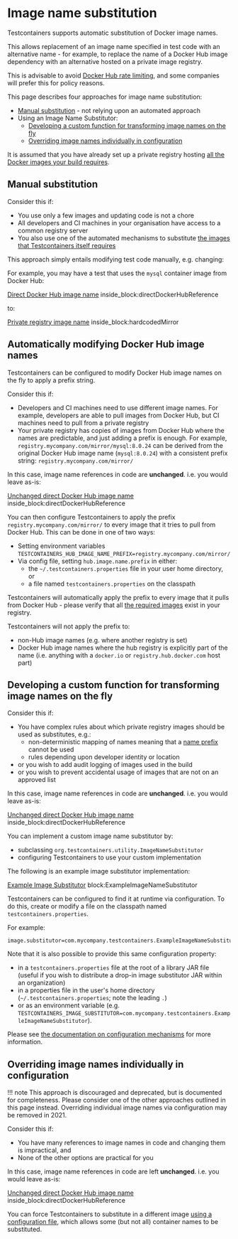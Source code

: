 # Image name substitution

Testcontainers supports automatic substitution of Docker image names.

This allows replacement of an image name specified in test code with an alternative name - for example, to replace the 
name of a Docker Hub image dependency with an alternative hosted on a private image registry.

This is advisable to avoid [Docker Hub rate limiting](../supported_docker_environment/image_registry_rate_limiting.md), and some companies will prefer this for policy reasons.

This page describes four approaches for image name substitution:

* [Manual substitution](#manual-substitution) - not relying upon an automated approach
* Using an Image Name Substitutor:
    * [Developing a custom function for transforming image names on the fly](#developing-a-custom-function-for-transforming-image-names-on-the-fly)
    * [Overriding image names individually in configuration](#overriding-image-names-individually-in-configuration)

It is assumed that you have already set up a private registry hosting [all the Docker images your build requires](../supported_docker_environment/image_registry_rate_limiting.md#which-images-are-used-by-testcontainers).




## Manual substitution

Consider this if:

* You use only a few images and updating code is not a chore
* All developers and CI machines in your organisation have access to a common registry server
* You also use one of the automated mechanisms to substitute [the images that Testcontainers itself requires](../supported_docker_environment/image_registry_rate_limiting.md#which-images-are-used-by-testcontainers)

This approach simply entails modifying test code manually, e.g. changing:

For example, you may have a test that uses the `mysql` container image from Docker Hub:

<!--codeinclude--> 
[Direct Docker Hub image name](../../examples/junit4/generic/src/test/java/generic/ImageNameSubstitutionTest.java) inside_block:directDockerHubReference
<!--/codeinclude-->

to:

<!--codeinclude--> 
[Private registry image name](../../examples/junit4/generic/src/test/java/generic/ImageNameSubstitutionTest.java) inside_block:hardcodedMirror
<!--/codeinclude-->





## Automatically modifying Docker Hub image names

Testcontainers can be configured to modify Docker Hub image names on the fly to apply a prefix string.

Consider this if:

* Developers and CI machines need to use different image names. For example, developers are able to pull images from Docker Hub, but CI machines need to pull from a private registry
* Your private registry has copies of images from Docker Hub where the names are predictable, and just adding a prefix is enough. 
  For example, `registry.mycompany.com/mirror/mysql:8.0.24` can be derived from the original Docker Hub image name (`mysql:8.0.24`) with a consistent prefix string: `registry.mycompany.com/mirror/`

In this case, image name references in code are **unchanged**.
i.e. you would leave as-is:

<!--codeinclude--> 
[Unchanged direct Docker Hub image name](../../examples/junit4/generic/src/test/java/generic/ImageNameSubstitutionTest.java) inside_block:directDockerHubReference
<!--/codeinclude-->

You can then configure Testcontainers to apply the prefix `registry.mycompany.com/mirror/` to every image that it tries to pull from Docker Hub.
This can be done in one of two ways:

* Setting environment variables `TESTCONTAINERS_HUB_IMAGE_NAME_PREFIX=registry.mycompany.com/mirror/`
* Via config file, setting `hub.image.name.prefix` in either:
    * the `~/.testcontainers.properties` file in your user home directory, or
    * a file named `testcontainers.properties` on the classpath
    
Testcontainers will automatically apply the prefix to every image that it pulls from Docker Hub - please verify that all [the required images](../supported_docker_environment/image_registry_rate_limiting.md#which-images-are-used-by-testcontainers) exist in your registry.

Testcontainers will not apply the prefix to:

* non-Hub image names (e.g. where another registry is set)
* Docker Hub image names where the hub registry is explicitly part of the name (i.e. anything with a `docker.io` or `registry.hub.docker.com` host part)



## Developing a custom function for transforming image names on the fly

Consider this if:

* You have complex rules about which private registry images should be used as substitutes, e.g.:
    * non-deterministic mapping of names meaning that a [name prefix](#automatically-modifying-docker-hub-image-names) cannot be used
    * rules depending upon developer identity or location
* or you wish to add audit logging of images used in the build
* or you wish to prevent accidental usage of images that are not on an approved list

In this case, image name references in code are **unchanged**.
i.e. you would leave as-is:

<!--codeinclude--> 
[Unchanged direct Docker Hub image name](../../examples/junit4/generic/src/test/java/generic/ImageNameSubstitutionTest.java) inside_block:directDockerHubReference
<!--/codeinclude-->

You can implement a custom image name substitutor by:

* subclassing `org.testcontainers.utility.ImageNameSubstitutor`
* configuring Testcontainers to use your custom implementation

The following is an example image substitutor implementation:

<!--codeinclude--> 
[Example Image Substitutor](../../examples/junit4/generic/src/test/java/generic/ExampleImageNameSubstitutor.java) block:ExampleImageNameSubstitutor
<!--/codeinclude-->

Testcontainers can be configured to find it at runtime via configuration.
To do this, create or modify a file on the classpath named `testcontainers.properties`.

For example:

```text tab="src/test/resources/testcontainers.properties"
image.substitutor=com.mycompany.testcontainers.ExampleImageNameSubstitutor
``` 

Note that it is also possible to provide this same configuration property:

* in a `testcontainers.properties` file at the root of a library JAR file (useful if you wish to distribute a drop-in image substitutor JAR within an organization) 
* in a properties file in the user's home directory (`~/.testcontainers.properties`; note the leading `.`)
* or as an environment variable (e.g. `TESTCONTAINERS_IMAGE_SUBSTITUTOR=com.mycompany.testcontainers.ExampleImageNameSubstitutor`).

Please see [the documentation on configuration mechanisms](./configuration.md) for more information.


## Overriding image names individually in configuration

!!! note
    This approach is discouraged and deprecated, but is documented for completeness.
    Please consider one of the other approaches outlined in this page instead.
    Overriding individual image names via configuration may be removed in 2021. 

Consider this if:

* You have many references to image names in code and changing them is impractical, and
* None of the other options are practical for you

In this case, image name references in code are left **unchanged**.
i.e. you would leave as-is:

<!--codeinclude--> 
[Unchanged direct Docker Hub image name](../../examples/junit4/generic/src/test/java/generic/ImageNameSubstitutionTest.java) inside_block:directDockerHubReference
<!--/codeinclude-->

You can force Testcontainers to substitute in a different image [using a configuration file](./configuration.md), which allows some (but not all) container names to be substituted. 

